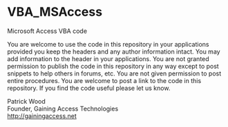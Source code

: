VBA_MSAccess
============

Microsoft Access VBA code


You are welcome to use the code in this repository in your applications provided you keep the headers and any author information intact. You may add information to the header in your applications. You are not granted permission to publish the code in this repository in any way except to post snippets to help others in forums, etc. You are not given permission to post entire procedures. You are welcome to post a link to the code in this repository. If you find the code useful please let us know.

Patrick Wood  
Founder, Gaining Access Technologies  
http://gainingaccess.net
